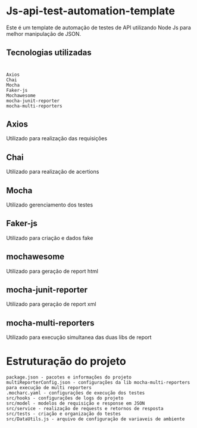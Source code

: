 #
# Js-api-test-automation-template

Este é um template de automação de testes de API utilizando Node Js para melhor manipulação de JSON.

## Tecnologias utilizadas
#
    Axios
    Chai
    Mocha
    Faker-js
    Mochawesome
    mocha-junit-reporter
    mocha-multi-reporters

## Axios
Utilizado para realização das requisições

## Chai
Utilizado para realização de acertions

## Mocha
Utilizado gerenciamento dos testes

## Faker-js
Utilizado para criação e dados fake

## mochawesome
Utilizado para geração de report html

## mocha-junit-reporter
Utilizado para geração de report xml

## mocha-multi-reporters
Utilizado para execução simultanea das duas libs de report
#
# Estruturação do projeto
    package.json - pacotes e informações do projeto
    multiReporterConfig.json - configurações da lib mocha-multi-reporters para execução de multi reporters
    .mocharc.yaml - configurações de execução dos testes
    src/hooks - configurações de logs do projeto
    src/model - modelos de requisição e response em JSON
    src/service - realização de requests e retornos de resposta
    src/tests - criação e organização do testes
    src/DataUtils.js - arquivo de configuração de variaveis de ambiente